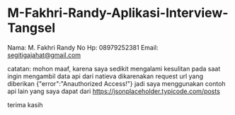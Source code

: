 # M-Fakhri-Randy-Aplikasi-Interview-Tangsel
Nama: M. Fakhri Randy
No Hp: 08979252381
Email: segitigajahat@gmail.com


catatan:
mohon maaf, karena saya sedikit mengalami kesulitan pada saat ingin mengambil data api dari natieva dikarenakan request url yang diberikan {"error":"Anauthorized Access!"}
jadi saya menggunakan contoh api lain yang saya dapat dari 
https://jsonplaceholder.typicode.com/posts

terima kasih
